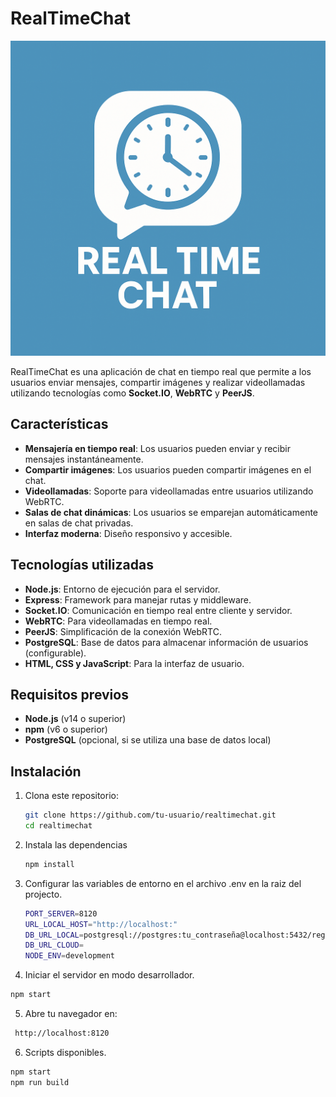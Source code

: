 # RealTimeChat

![Descripción de la imagen](/file/logo.png)

RealTimeChat es una aplicación de chat en tiempo real que permite a los usuarios enviar mensajes, compartir imágenes y realizar videollamadas utilizando tecnologías como **Socket.IO**, **WebRTC** y **PeerJS**.

## Características

- **Mensajería en tiempo real**: Los usuarios pueden enviar y recibir mensajes instantáneamente.
- **Compartir imágenes**: Los usuarios pueden compartir imágenes en el chat.
- **Videollamadas**: Soporte para videollamadas entre usuarios utilizando WebRTC.
- **Salas de chat dinámicas**: Los usuarios se emparejan automáticamente en salas de chat privadas.
- **Interfaz moderna**: Diseño responsivo y accesible.

## Tecnologías utilizadas

- **Node.js**: Entorno de ejecución para el servidor.
- **Express**: Framework para manejar rutas y middleware.
- **Socket.IO**: Comunicación en tiempo real entre cliente y servidor.
- **WebRTC**: Para videollamadas en tiempo real.
- **PeerJS**: Simplificación de la conexión WebRTC.
- **PostgreSQL**: Base de datos para almacenar información de usuarios (configurable).
- **HTML, CSS y JavaScript**: Para la interfaz de usuario.

## Requisitos previos

- **Node.js** (v14 o superior)
- **npm** (v6 o superior)
- **PostgreSQL** (opcional, si se utiliza una base de datos local)

## Instalación

1. Clona este repositorio:

   ```bash
   git clone https://github.com/tu-usuario/realtimechat.git
   cd realtimechat
   ```

2. Instala las dependencias

   ```bash
   npm install
   ```

3. Configurar las variables de entorno en el archivo .env en la raiz del projecto.

   ```bash
   PORT_SERVER=8120
   URL_LOCAL_HOST="http://localhost:"
   DB_URL_LOCAL=postgresql://postgres:tu_contraseña@localhost:5432/registeruser
   DB_URL_CLOUD=
   NODE_ENV=development
   ```

4. Iniciar el servidor en modo desarrollador.

```bash
npm start
```

5. Abre tu navegador en:
```bash
 http://localhost:8120
```

6. Scripts disponibles.
```bash
npm start
npm run build
```
